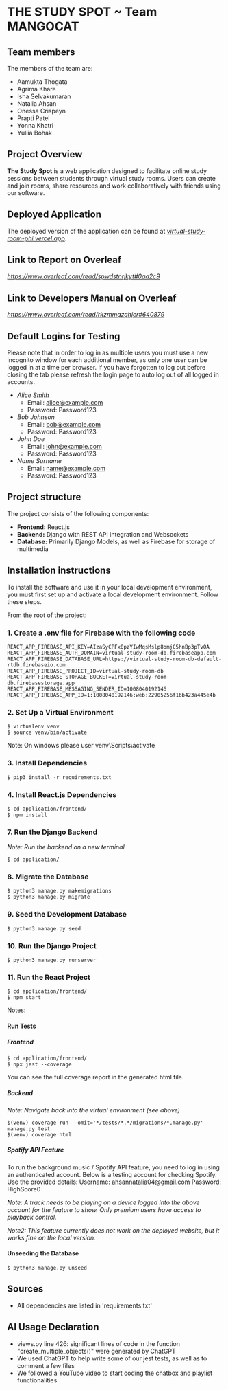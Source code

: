 # THE STUDY SPOT ~ Team MANGOCAT
## Team members
The members of the team are:
- Aamukta Thogata
- Agrima Khare
- Isha Selvakumaran
- Natalia Ahsan
- Onessa Crispeyn
- Prapti Patel
- Yonna Khatri
- Yuliia Bohak

## Project Overview
**The Study Spot** is a web application designed to facilitate online study sessions between students through virtual study rooms. Users can create and join rooms, share resources and work collaboratively with friends using our software. 

## Deployed Application
The deployed version of the application can be found at [*virtual-study-room-phi.vercel.app*](virtual-study-room-phi.vercel.app).

## Link to Report on Overleaf
*https://www.overleaf.com/read/spwdstnrjkyt#0aa2c9*

## Link to Developers Manual on Overleaf
*https://www.overleaf.com/read/rkzmmqzqhjcr#640879*

## Default Logins for Testing
Please note that in order to log in as multiple users you must use a new incognito window for each additional member, as only one user can be logged in at a time per browser. If you have forgotten to log out before closing the tab please refresh the login page to auto log out of all logged in accounts.

- _Alice Smith_
	- Email: alice@example.com
   	- Password: Password123
- _Bob Johnson_
	- Email: bob@example.com
   	- Password: Password123
- _John Doe_
	- Email: john@example.com
   	- Password: Password123
- _Name Surname_
  	- Email: name@example.com
  	- Password: Password123

## Project structure
The project consists of the following components:
- **Frontend:** React.js
- **Backend:** Django with REST API integration and Websockets
- **Database:** Primarily Django Models, as well as Firebase for storage of multimedia

## Installation instructions
To install the software and use it in your local development environment, you must first set up and activate a local development environment.  Follow these steps. 

From the root of the project:

### 1. Create a .env file for Firebase with the following code

```
REACT_APP_FIREBASE_API_KEY=AIzaSyCPFx0pzYIwMqsMslp8omjC5hnBp3pTvOA
REACT_APP_FIREBASE_AUTH_DOMAIN=virtual-study-room-db.firebaseapp.com
REACT_APP_FIREBASE_DATABASE_URL=https://virtual-study-room-db-default-rtdb.firebaseio.com
REACT_APP_FIREBASE_PROJECT_ID=virtual-study-room-db
REACT_APP_FIREBASE_STORAGE_BUCKET=virtual-study-room-db.firebasestorage.app
REACT_APP_FIREBASE_MESSAGING_SENDER_ID=1008040192146
REACT_APP_FIREBASE_APP_ID=1:1008040192146:web:22905256f16b423a445e4b
```

### 2. Set Up a Virtual Environment
```
$ virtualenv venv
$ source venv/bin/activate
```
Note: On windows please user venv\Scripts\activate

### 3. Install Dependencies
```
$ pip3 install -r requirements.txt
```

### 4. Install React.js Dependencies
```
$ cd application/frontend/
$ npm install
```

### 7. Run the Django Backend
_Note: Run the backend on a new terminal_
```
$ cd application/
```

### 8. Migrate the Database
```
$ python3 manage.py makemigrations
$ python3 manage.py migrate
```

### 9. Seed the Development Database
```
$ python3 manage.py seed
```

### 10. Run the Django Project
```
$ python3 manage.py runserver
```

### 11. Run the React Project
```
$ cd application/frontend/
$ npm start
```

Notes:
#### Run Tests
##### Frontend
```
$ cd application/frontend/
$ npx jest --coverage
```
You can see the full coverage report in the generated html file.
##### Backend
_Note: Navigate back into the virtual environment (see above)_
```
$(venv) coverage run --omit='*/tests/*,*/migrations/*,manage.py' manage.py test
$(venv) coverage html 
```
##### Spotify API Feature
To run the background music / Spotify API feature, you need to log in using an authenticated account. Below is a testing account for checking Spotify. Use the provided details:
Username: ahsannatalia04@gmail.com
Password: HighScore0

_Note: A track needs to be playing on a device logged into the above account for the feature to show. Only premium users have access to playback control._

_Note2: This feature currently does not work on the deployed website, but it works fine on the local version._

#### Unseeding the Database
```
$ python3 manage.py unseed
```

## Sources
- All dependencies are listed in 'requirements.txt'

## AI Usage Declaration
- views.py line 426: significant lines of code in the function "create_multiple_objects()" were generated by ChatGPT
- We used ChatGPT to help write some of our jest tests, as well as to comment a few files
- We followed a YouTube video to start coding the chatbox and playlist functionalities. 

       
